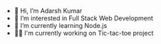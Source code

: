 - 👋 Hi, I’m Adarsh Kumar
- 👀 I’m interested in Full Stack Web Development
- 🌱 I’m currently learning Node.js
- 🧑‍💻 I'm currently working on Tic-tac-toe project

<!---
Adarshkumar03/Adarshkumar03 is a ✨ special ✨ repository because its `README.md` (this file) appears on your GitHub profile.
You can click the Preview link to take a look at your changes.
--->
